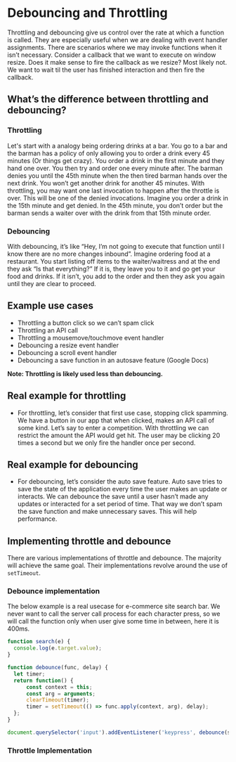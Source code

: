 # Debouncing and Throttling

Throttling and debouncing give us control over the rate at which a function is called. They are especially useful when we are dealing with event handler assignments. There are scenarios where we may invoke functions when it isn’t necessary. Consider a callback that we want to execute on window resize. Does it make sense to fire the callback as we resize? Most likely not. We want to wait til the user has finished interaction and then fire the callback.

## What’s the difference between throttling and debouncing?

### Throttling

Let's start with a analogy being ordering drinks at a bar. You go to a bar and the barman has a policy of only allowing you to order a drink every 45 minutes (Or things get crazy). You order a drink in the first minute and they hand one over. You then try and order one every minute after. The barman denies you until the 45th minute when the then tired barman hands over the next drink. You won’t get another drink for another 45 minutes. With throttling, you may want one last invocation to happen after the throttle is over. This will be one of the denied invocations. Imagine you order a drink in the 15th minute and get denied. In the 45th minute, you don’t order but the barman sends a waiter over with the drink from that 15th minute order. 

### Debouncing 

With debouncing, it’s like “Hey, I’m not going to execute that function until I know there are no more changes inbound”. Imagine ordering food at a restaurant. You start listing off items to the waiter/waitress and at the end they ask “Is that everything?” If it is, they leave you to it and go get your food and drinks. If it isn’t, you add to the order and then they ask you again until they are clear to proceed.


## Example use cases

- Throttling a button click so we can’t spam click
- Throttling an API call
- Throttling a mousemove/touchmove event handler
- Debouncing a resize event handler
- Debouncing a scroll event handler
- Debouncing a save function in an autosave feature (Google Docs)

**Note: Throttling is likely used less than debouncing.**

## Real example for throttling
- For throttling, let’s consider that first use case, stopping click spamming. We have a button in our app that when clicked, makes an API call of some kind. Let’s say to enter a competition. With throttling we can restrict the amount the API would get hit. The user may be clicking 20 times a second but we only fire the handler once per second.

## Real example for debouncing
- For debouncing, let’s consider the auto save feature. Auto save tries to save the state of the application every time the user makes an update or interacts. We can debounce the save until a user hasn’t made any updates or interacted for a set period of time. That way we don’t spam the save function and make unnecessary saves. This will help performance.

## Implementing throttle and debounce
There are various implementations of throttle and debounce. The majority will achieve the same goal. Their implementations revolve around the use of `setTimeout`.

### Debounce implementation

The below example is a real usecase for e-commerce site search bar. We never want to call the server call process for each character press, so we will call the function only when user give some time in between, here it is 400ms.

```js
function search(e) {
  console.log(e.target.value);
}

function debounce(func, delay) {
  let timer;
  return function() {
      const context = this;
      const arg = arguments;
      clearTimeout(timer);
      timer = setTimeout(() => func.apply(context, arg), delay);
  };
}

document.querySelector('input').addEventListener('keypress', debounce(search, 400));
```

### Throttle Implementation



